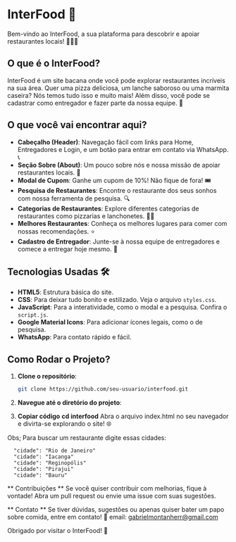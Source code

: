 # InterFood 🌟

Bem-vindo ao InterFood, a sua plataforma para descobrir e apoiar restaurantes locais! 🍕🍔🥗

## O que é o InterFood?

InterFood é um site bacana onde você pode explorar restaurantes incríveis na sua área. Quer uma pizza deliciosa, um lanche saboroso ou uma marmita caseira? Nós temos tudo isso e muito mais! Além disso, você pode se cadastrar como entregador e fazer parte da nossa equipe. 🚀

## O que você vai encontrar aqui?

- **Cabeçalho (Header)**: Navegação fácil com links para Home, Entregadores e Login, e um botão para entrar em contato via WhatsApp. 📞
- **Seção Sobre (About)**: Um pouco sobre nós e nossa missão de apoiar restaurantes locais. 🌟
- **Modal de Cupom**: Ganhe um cupom de 10%! Não fique de fora! 🎟️
- **Pesquisa de Restaurantes**: Encontre o restaurante dos seus sonhos com nossa ferramenta de pesquisa. 🔍
- **Categorias de Restaurantes**: Explore diferentes categorias de restaurantes como pizzarias e lanchonetes. 🍕🍔
- **Melhores Restaurantes**: Conheça os melhores lugares para comer com nossas recomendações. ⭐
- **Cadastro de Entregador**: Junte-se à nossa equipe de entregadores e comece a entregar hoje mesmo. 🛵

## Tecnologias Usadas 🛠️

- **HTML5**: Estrutura básica do site.
- **CSS**: Para deixar tudo bonito e estilizado. Veja o arquivo `styles.css`.
- **JavaScript**: Para a interatividade, como o modal e a pesquisa. Confira o `script.js`.
- **Google Material Icons**: Para adicionar ícones legais, como o de pesquisa.
- **WhatsApp**: Para contato rápido e fácil.

## Como Rodar o Projeto?

1. **Clone o repositório**:
   ```bash
   git clone https://github.com/seu-usuario/interfood.git
2. **Navegue até o diretório do projeto**:

3. **Copiar código**
**cd interfood**
Abra o arquivo index.html no seu navegador e divirta-se explorando o site! 🌐

Obs; Para buscar um restaurante digite essas cidades: 

      "cidade": "Rio de Janeiro"
      "cidade": "Iacanga"
      "cidade": "Reginopólis"
      "cidade": "Pirajui"
      "cidade": "Bauru"
 

** Contribuições **
Se você quiser contribuir com melhorias, fique à vontade! Abra um pull request ou envie uma issue com suas sugestões.

** Contato **
Se tiver dúvidas, sugestões ou apenas quiser bater um papo sobre comida, entre em contato! 🍴
email: gabrielmontanherr@gmail.com

Obrigado por visitar o InterFood! 🥳
